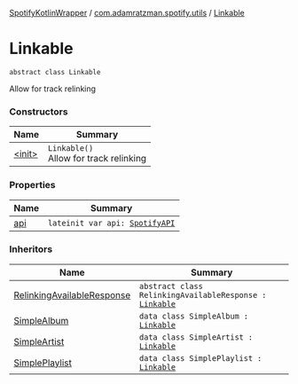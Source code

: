 [SpotifyKotlinWrapper](../../index.md) / [com.adamratzman.spotify.utils](../index.md) / [Linkable](./index.md)

# Linkable

`abstract class Linkable`

Allow for track relinking

### Constructors

| Name | Summary |
|---|---|
| [&lt;init&gt;](-init-.md) | `Linkable()`<br>Allow for track relinking |

### Properties

| Name | Summary |
|---|---|
| [api](api.md) | `lateinit var api: `[`SpotifyAPI`](../../com.adamratzman.spotify.main/-spotify-a-p-i/index.md) |

### Inheritors

| Name | Summary |
|---|---|
| [RelinkingAvailableResponse](../-relinking-available-response/index.md) | `abstract class RelinkingAvailableResponse : `[`Linkable`](./index.md) |
| [SimpleAlbum](../-simple-album/index.md) | `data class SimpleAlbum : `[`Linkable`](./index.md) |
| [SimpleArtist](../-simple-artist/index.md) | `data class SimpleArtist : `[`Linkable`](./index.md) |
| [SimplePlaylist](../-simple-playlist/index.md) | `data class SimplePlaylist : `[`Linkable`](./index.md) |
